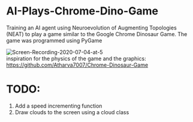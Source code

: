 # AI-Plays-Chrome-Dino-Game
Training an AI agent using Neuroevolution of Augmenting Topologies (NEAT) to play a game similar to the Google Chrome Dinosaur Game. The game was programmed using PyGame

![Screen-Recording-2020-07-04-at-5](https://user-images.githubusercontent.com/64752194/86986363-f0fefd80-c1ac-11ea-86e1-dca99b5a901a.gif) \
inspiration for the physics of the game and the graphics: https://github.com/Atharva7007/Chrome-Dinosaur-Game
# TODO: 
1. Add a speed incrementing function 
2. Draw clouds to the screen using a cloud class
